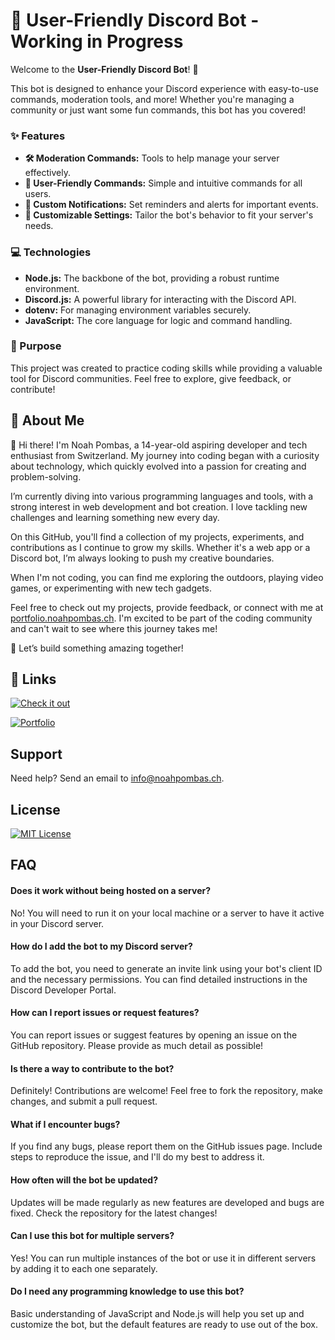 # 🤖 User-Friendly Discord Bot - Working in Progress

Welcome to the **User-Friendly Discord Bot**! 🌟

This bot is designed to enhance your Discord experience with easy-to-use commands, moderation tools, and more! Whether you're managing a community or just want some fun commands, this bot has you covered!

### ✨ Features
- **🛠️ Moderation Commands:** Tools to help manage your server effectively.
- **👥 User-Friendly Commands:** Simple and intuitive commands for all users.
- **🔔 Custom Notifications:** Set reminders and alerts for important events.
- **🎨 Customizable Settings:** Tailor the bot's behavior to fit your server's needs.

### 💻 Technologies
- **Node.js:** The backbone of the bot, providing a robust runtime environment.
- **Discord.js:** A powerful library for interacting with the Discord API.
- **dotenv:** For managing environment variables securely.
- **JavaScript:** The core language for logic and command handling.

### 🎯 Purpose
This project was created to practice coding skills while providing a valuable tool for Discord communities. Feel free to explore, give feedback, or contribute!

## 🚀 About Me
👋 Hi there! I'm Noah Pombas, a 14-year-old aspiring developer and tech enthusiast from Switzerland. My journey into coding began with a curiosity about technology, which quickly evolved into a passion for creating and problem-solving.

I’m currently diving into various programming languages and tools, with a strong interest in web development and bot creation. I love tackling new challenges and learning something new every day.

On this GitHub, you'll find a collection of my projects, experiments, and contributions as I continue to grow my skills. Whether it's a web app or a Discord bot, I’m always looking to push my creative boundaries.

When I'm not coding, you can find me exploring the outdoors, playing video games, or experimenting with new tech gadgets.

Feel free to check out my projects, provide feedback, or connect with me at [portfolio.noahpombas.ch](https://portfolio.noahpombas.ch). I'm excited to be part of the coding community and can't wait to see where this journey takes me!

🚀 Let’s build something amazing together!

## 🔗 Links
[![Check it out](https://img.shields.io/badge/Visit-Bot_Repo-blue?style=for-the-badge)](https://github.com/noahpombas-dev/discord-bot)

[![Portfolio](https://img.shields.io/badge/my_portfolio-000?style=for-the-badge&logo=ko-fi&logoColor=white)](https://portfolio.noahpombas.ch/)

## Support
Need help? Send an email to [info@noahpombas.ch](mailto:info@noahpombas.ch).

## License
[![MIT License](https://img.shields.io/badge/License-MIT-green.svg)](https://choosealicense.com/licenses/mit/)


## FAQ

#### Does it work without being hosted on a server?
No! You will need to run it on your local machine or a server to have it active in your Discord server.

#### How do I add the bot to my Discord server?
To add the bot, you need to generate an invite link using your bot's client ID and the necessary permissions. You can find detailed instructions in the Discord Developer Portal.

#### How can I report issues or request features?
You can report issues or suggest features by opening an issue on the GitHub repository. Please provide as much detail as possible!

#### Is there a way to contribute to the bot?
Definitely! Contributions are welcome! Feel free to fork the repository, make changes, and submit a pull request.

#### What if I encounter bugs?
If you find any bugs, please report them on the GitHub issues page. Include steps to reproduce the issue, and I'll do my best to address it.

#### How often will the bot be updated?
Updates will be made regularly as new features are developed and bugs are fixed. Check the repository for the latest changes!

#### Can I use this bot for multiple servers?
Yes! You can run multiple instances of the bot or use it in different servers by adding it to each one separately.

#### Do I need any programming knowledge to use this bot?
Basic understanding of JavaScript and Node.js will help you set up and customize the bot, but the default features are ready to use out of the box.
